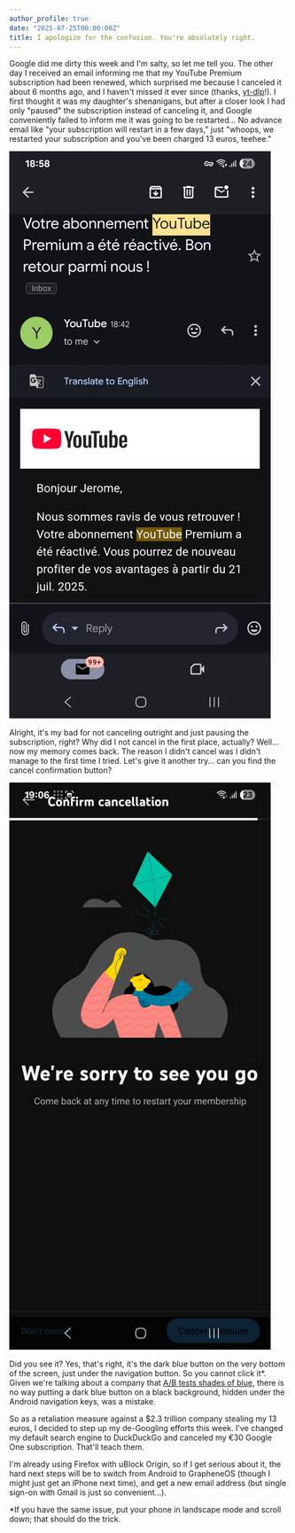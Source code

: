 ```yaml
---
author_profile: true
date: "2025-07-25T00:00:00Z"
title: I apologize for the confusion. You're absolutely right.
---
```


Google did me dirty this week and I'm salty, so let me tell you. The other day I received an email informing me that my YouTube Premium subscription had been renewed, which surprised me because I canceled it about 6 months ago, and I haven't missed it ever since (thanks, [yt-dlp](https://github.com/yt-dlp/yt-dlp)!). I first thought it was my daughter's shenanigans, but after a closer look I had only "paused" the subscription instead of canceling it, and Google conveniently failed to inform me it was going to be restarted... No advance email like "your subscription will restart in a few days," just "whoops, we restarted your subscription and you've been charged 13 euros, teehee."

![YouTube subscription restart email](/assets/images/youtube_premium_reactivated.jpg)

Alright, it's my bad for not canceling outright and just pausing the subscription, right? Why did I not cancel in the first place, actually? Well... now my memory comes back. The reason I didn't cancel was I didn't manage to the first time I tried. Let's give it another try... can you find the cancel confirmation button?

![YouTube subscription cancellation screen](/assets/images/youtube_premium_cancelation.jpg)

Did you see it? Yes, that's right, it's the dark blue button on the very bottom of the screen, just under the navigation button. So you cannot click it\*. Given we're talking about a company that [A/B tests shades of blue](https://datamastersclub.com/shades-of-blue-experiment-and-what-it-means-to-a-data-scientist), there is no way putting a dark blue button on a black background, hidden under the Android navigation keys, was a mistake.

So as a retaliation measure against a \$2.3 trillion company stealing my 13 euros, I decided to step up my de-Googling efforts this week. I've changed my default search engine to DuckDuckGo and canceled my €30 Google One subscription. That'll teach them.

I'm already using Firefox with uBlock Origin, so if I get serious about it, the hard next steps will be to switch from Android to GrapheneOS (though I might just get an iPhone next time), and get a new email address (but single sign-on with Gmail is just so convenient...).

\*If you have the same issue, put your phone in landscape mode and scroll down; that should do the trick.
